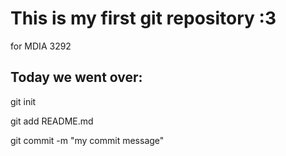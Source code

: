 # This is my first git repository :3
for MDIA 3292

## Today we went over:
git init

git add README.md

git commit -m "my commit message"